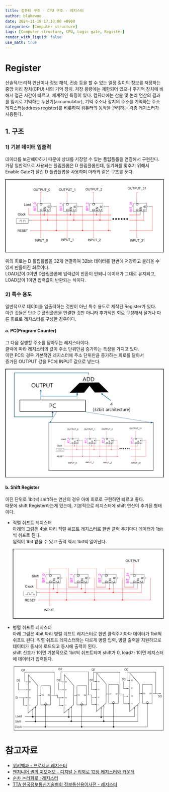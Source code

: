 ```yaml
---
title: 컴퓨터 구조 - CPU 구조 - 레지스터
author: blakewoo
date: 2024-11-19 17:10:00 +0900
categories: [Computer structure]
tags: [Computer structure, CPU, Logic gate, Register] 
render_with_liquid: false
use_math: true
---
```


# Register
산술적/논리적 연산이나 정보 해석, 전송 등을 할 수 있는 일정 길이의 정보를 저장하는 중앙 처리 장치(CPU) 내의 기억 장치.
저장 용량에는 제한되어 있으나 주기억 장치에 비해서 접근 시간이 빠르고, 체계적인 특징이 있다.
컴퓨터에는 산술 및 논리 연산의 결과를 임시로 기억하는 누산기(accumulator),
기억 주소나 장치의 주소를 기억하는 주소 레지스터(address register)를 비롯하여
컴퓨터의 동작을 관리하는 각종 레지스터가 사용된다.

## 1. 구조
### 1) 기본 데이터 입출력
데이터를 보관해야하기 때문에 상태를 저장할 수 있는 플립플롭을 연결해서 구현한다.   
가장 일반적으로 사용되는 플립플롭은 D 플립플롭인데, 동기화를 맞추기 위해서 Enable Gate가 달린
D 플립플롭을 사용하며 아래와 같은 구조를 둔다.

![img.png](/assets/blog/cs/cpu_structure/register/img.png)

위의 회로는 D 플립플롭을 32개 연결하여 32bit 데이터를 한번에 저장하고 불러올 수 있게 만들어진 회로이다.   
LOAD값이 0이면 D플립플롭에 입력값이 반환이 안되니 데이터가 그대로 유지되고, LOAD값이 1이면 입력값이 반환되는 식이다.

### 2) 특수 용도
일반적으로 데이터를 입출력하는 것만이 아닌 특수 용도로 제작된 Register가 있다.   
이런 것들은 단순 D 플립플롭을 연결한 것만 아니라 추가적인 회로 구성해서 달거나 다른 회로로 레지스터를 구성한 경우이다.

#### a. PC(Program Counter)
그 다음 실행할 주소를 담아두는 레지스터이다.    
클럭에 따라 레지스터의 값이 주소 단위만큼 증가하는 특성을 가지고 있다.   
이런 PC의 경우 기본적인 레지스터에 주소 단위만큼 증가하는 회로를 달아서   
증가된 OUTPUT 값을 PC에 INPUT 값으로 넣는다.

![img_1.png](/assets/blog/cs/cpu_structure/register/img_1.png)

#### b. Shift Register
이진 단위로 1bit씩 shift하는 연산의 경우 아예 회로로 구현하면 빠르고 좋다.   
때문에 shift Register라는게 있는데, 기본적으로 레지스터에 shift 연산이 추가된 형태이다.   

- 직렬 쉬프트 레지스터   
  아래의 그림은 4bit 짜리 직렬 쉬프트 레지스터로 한번 클럭 주기마다 데이터가 1bit 씩 쉬프트 된다.   
  입력이 1bit 받을 수 있고 출력 역시 1bit씩 일어난다.

  ![img_2.png](/assets/blog/cs/cpu_structure/register/img_2.png)

- 병렬 쉬프트 레지스터    
  아래 그림은 4bit 짜리 병렬 쉬프트 레지스터로 한번 클럭주기마다 데이터가 1bit씩 쉬프트 된다.
  직렬 쉬프트 레지스터와는 다르게 병렬 입력, 병렬 출력을 지원하므로 데이터가 동시에 로드되고 동시에 출력이 된다.    
  shift 신호가 1이면 기본적으로 1bit씩 쉬프트되며 shift가 0, load가 1이면 레지스터에 데이터가 입력된다.
  
  ![img_3.png](/assets/blog/cs/cpu_structure/register/img_3.png)

# 참고자료
- [위키백과 - 프로세서 레지스터](https://ko.wikipedia.org/wiki/%ED%94%84%EB%A1%9C%EC%84%B8%EC%84%9C_%EB%A0%88%EC%A7%80%EC%8A%A4%ED%84%B0)
- [엔지니어 권의 이모저모 - 디지털 논리회로 12장 레지스터와 카운터](https://blog.naver.com/tb_elec_engineer/221037443856)
- [순차 논리회로 : 레지스터](https://www.robotstory.co.kr/raspberry/?vid=140)
- [TTA 한국정보통신기술협회 정보통신용어사전 - 레지스터](https://terms.tta.or.kr/dictionary/dictionaryView.do?word_seq=054053-1)
